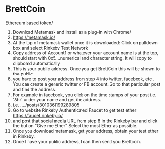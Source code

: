 # BrettCoin
Ethereum based token/ <br />
1. Download Metamask and install as a plug-in with Chrome/ <br />
2. https://metamask.io/ <br />
3. At the top of metamask wallet once it is downloaded: Click on pulldown box and select Rinkeby Test Network <br />
4. Copy address of Account1 or whatever your account name is at the top, should start with 0x5....numerical and character string. It will copy to clipboard automatically <br />
5. This is your public address. Once you get BrettCoin this will be shown to the public<br />
6. you have to post your address from step 4 into twitter, facebook, etc . You can create a generic twitter or FB account. Go to that particular post and find the address. <br />
7. For example in facebook, you click on the time stamps of your post i.e. '3hr' under your name and get the address. <br />
8. i.e. ..../posts/3010361199289805 <br />
9. Go to website Rinkeby Authenticated Faucet to get test ether https://faucet.rinkeby.io/ <br />
10. and post that social media URL from step 8 in the Rinkeby bar and click the button "Give me Ether" Select the most Ether as possible. <br />
11. Once you download metamask, get your address, obtain your test ether in Rinkeby. <br />
12. Once I have your public address, I can then send you Brettcoin.
